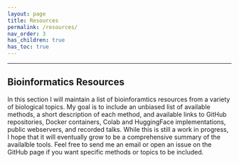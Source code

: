 ```yaml
---
layout: page
title: Resources
permalink: /resources/
nav_order: 3
has_children: true
has_toc: true
---
```



---

## Bioinformatics Resources

In this section I will maintain a list of bioinforamtics resources from a variety of biological topics. My goal is to include an unbiased list of available methods, a short description of each method, and available links to GitHub repositories, Docker containers, Colab and HuggingFace implementations, public webservers, and recorded talks. While this is still a work in progress, I hope that it will eventually grow to be a comprehensive summary of the availalble tools. Feel free to send me an email or open an issue on the GitHub page if you want specific methods or topics to be included.